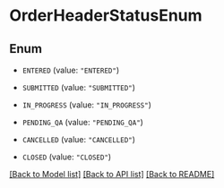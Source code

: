 # OrderHeaderStatusEnum

## Enum


* `ENTERED` (value: `"ENTERED"`)

* `SUBMITTED` (value: `"SUBMITTED"`)

* `IN_PROGRESS` (value: `"IN_PROGRESS"`)

* `PENDING_QA` (value: `"PENDING_QA"`)

* `CANCELLED` (value: `"CANCELLED"`)

* `CLOSED` (value: `"CLOSED"`)


[[Back to Model list]](../README.md#documentation-for-models) [[Back to API list]](../README.md#documentation-for-api-endpoints) [[Back to README]](../README.md)


